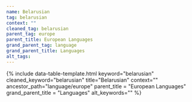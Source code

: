 ```yaml
---
name: Belarusian
tag: belarusian
context: ""
cleaned_tag: belarusian
parent_tag: europe
parent_title: European Languages
grand_parent_tag: language
grand_parent_title: Languages
alt_tags: 
---
```


{% include data-table-template.html 
  keyword="belarusian" 
  cleaned_keyword="belarusian" 
  title="Belarusian"
  context=""
  ancestor_path="language/europe" 
  parent_title = "European Languages"
  grand_parent_title = "Languages"
  alt_keywords=""
%}

